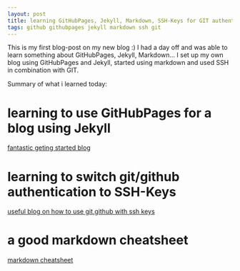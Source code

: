 ```yaml
---
layout: post
title: learning GitHubPages, Jekyll, Markdown, SSH-Keys for GIT authentication 
tags: github githubpages jekyll markdown ssh git
---
```


This is my first blog-post on my new blog :)
I had a day off and was able to learn something about GitHubPages, Jekyll, Markdown...
I set up my own blog using GitHubPages and Jekyll, started using markdown and used SSH in combination with GIT.

Summary of what i learned today:

# learning to use GitHubPages for a blog using Jekyll
[fantastic geting started blog](https://www.smashingmagazine.com/2014/08/build-blog-jekyll-github-pages/)

# learning to switch git/github authentication to SSH-Keys
[useful blog on how to use git,github with ssh keys](https://medium.com/@czarpino/how-to-tell-git-which-ssh-key-to-use-c8574fb243fd)

# a good markdown cheatsheet
[markdown cheatsheet](https://github.com/adam-p/markdown-here/wiki/Markdown-Cheatsheet)

